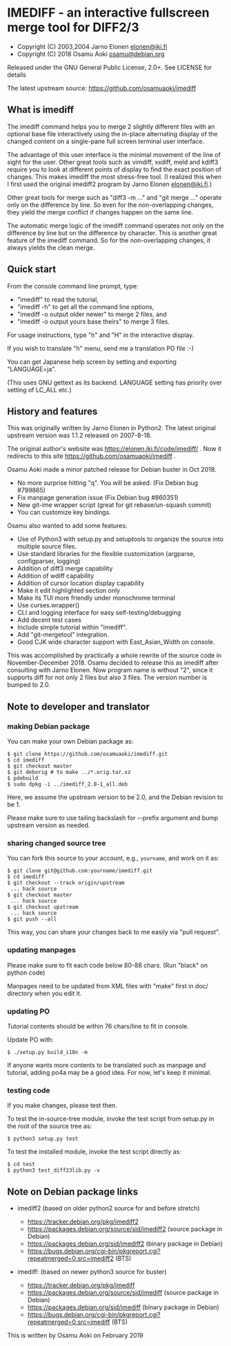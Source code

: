 # IMEDIFF - an interactive fullscreen merge tool for DIFF2/3

 * Copyright (C) 2003,2004 Jarno Elonen <elonen@iki.fi>
 * Copyright (C) 2018 Osamu Aoki <osamu@debian.org>

Released under the GNU General Public License, 2.0+.
See LICENSE for details

The latest upstream source: https://github.com/osamuaoki/imediff

## What is imediff

The imediff command helps you to merge 2 slightly different files with an
optional base file interactively using the in-place alternating display of
the changed content on a single-pane full screen terminal user interface.

The advantage of this user interface is the minimal movement of the line of
sight for the user.  Other great tools such as vimdiff, xxdiff, meld and
kdiff3 require you to look at different points of display to find the exact
position of changes.  This makes imediff the most stress-free tool.  (I
realized this when I first used the original imediff2 program by Jarno
Elonen <elonen@iki.fi>.)

Other great tools for merge such as "diff3 -m ..." and "git merge ..."
operate only on the difference by line.  So even for the non-overlapping
changes, they yield the merge conflict if changes happen on the same line.

The automatic merge logic of the imediff command operates not only on the
difference by line but on the difference by character.  This is another
great feature of the imediff command. So for the non-overlapping changes, it
always yields the clean merge.

## Quick start

From the console command line prompt, type:
 * "imediff" to read the tutorial,
 * "imediff -h" to get all the command line options,
 * "imediff -o output older newer" to merge 2 files, and
 * "imediff -o output yours base theirs" to merge 3 files.

For usage instructions, type "h" and "H" in the interactive display.

If you wish to translate "h" menu, send me a translation PO file :-)

You can get Japanese help screen by setting and exporting "LANGUAGE=ja".

(This uses GNU gettext as its backend.  LANGUAGE setting has priority
over setting of LC_ALL etc.)

## History and features

This was originally written by Jarno Elonen in Python2. The latest original
upstream version was 1.1.2 released on 2007-8-18.

The original author's website was https://elonen.iki.fi/code/imediff/ .
Now it redirects to this site https://github.com/osamuaoki/imediff .

Osamu Aoki made a minor patched release for Debian buster in Oct 2018.

 * No more surprise hitting "q".  You will be asked. (Fix Debian bug #799865)
 * Fix manpage generation issue (Fix Debian bug #860351)
 * New git-ime wrapper script (great for git rebase/un-squash commit)
 * You can customize key bindings.

Osamu also wanted to add some features:

 * Use of Python3 with setup.py and setuptools to organize the source into
   multiple source files.
 * Use standard libraries for the flexible customization
   (argparse, configparser, logging)
 * Addition of diff3 merge capability
 * Addition of wdiff capability
 * Addition of cursor location display capability
 * Make it edit highlighted section only
 * Make its TUI more friendly under monochrome terminal
 * Use curses.wrapper()
 * CLI and logging interface for easy self-testing/debugging
 * Add decent test cases
 * Include simple tutorial within "imediff".
 * Add "git-mergetool" integration.
 * Good CJK wide character support with East_Asian_Width on console.

This was accomplished by practically a whole rewrite of the source code in
November-December 2018.  Osamu decided to release this as imediff after
consulting with Jarno Elonen. Now program name is without "2", since it
supports diff for not only 2 files but also 3 files.  The version number is
bumped to 2.0.

## Note to developer and translator

### making Debian package

You can make your own Debian package as:

    $ git clone https://github.com/osamuaoki/imediff.git
    $ cd imediff
    $ git checkout master
    $ git deborig # to make ../*.orig.tar.xz
    $ pdebuild
    $ sudo dpkg -i ../imediff_2.0-1_all.deb

Here, we assume the upstream version to be 2.0, and the Debian revision to be
1.

Please make sure to use tailing backslash for --prefix argument and bump
upstream version as needed.

### sharing changed source tree

You can fork this source to your account, e.g., `yourname`, and work on it as:

    $ git clone git@github.com:yourname/imediff.git
    $ cd imediff
    $ git checkout --track origin/upstream
     ... hack source
    $ git checkout master
     ... hack source
    $ git checkout upstream
     ... hack source
    $ git push --all

This way, you can share your changes back to me easily via "pull request".

### updating manpages

Please make sure to fit each code below 80-88 chars. (Run "black" on python
code)

Manpages need to be updated from XML files with "make" first in doc/ directory
when you edit it.

### updating PO

Tutorial contents should be within 76 chars/line to fit in console.

Update PO with:

    $ ./setup.py build_i18n -m

If anyone wants more contents to be translated such as manpage and tutorial,
adding po4a may be a good idea.  For now, let's keep it minimal.

### testing code

If you make changes, please test then.

To test the in-source-tree module, invoke the test script from setup.py in the
root of the source tree as:

    $ python3 setup.py test

To test the installed module, invoke the test script directly as:

    $ cd test
    $ python3 test_diff23lib.py -v

## Note on Debian package links

* imediff2 (based on older python2 source for and before stretch)
  * https://tracker.debian.org/pkg/imediff2
  * https://packages.debian.org/source/sid/imediff2 (source package in Debian)
  * https://packages.debian.org/sid/imediff2 (binary package in Debian)
  * https://bugs.debian.org/cgi-bin/pkgreport.cgi?repeatmerged=0;src=imediff2 (BTS)

* imediff: (based on newer python3 source for buster)
  * https://tracker.debian.org/pkg/imediff
  * https://packages.debian.org/source/sid/imediff (source package in Debian)
  * https://packages.debian.org/sid/imediff (binary package in Debian)
  * https://bugs.debian.org/cgi-bin/pkgreport.cgi?repeatmerged=0;src=imediff (BTS)

This is written by Osamu Aoki on February 2019

